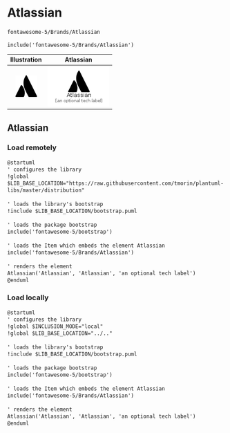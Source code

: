 # Atlassian


```text
fontawesome-5/Brands/Atlassian
```

```text
include('fontawesome-5/Brands/Atlassian')
```



| Illustration | Atlassian |
| :---: | :---: |
| ![illustration for Illustration](../../fontawesome-5/Brands/Atlassian.png) | ![illustration for Atlassian](../../fontawesome-5/Brands/Atlassian.Local.png) |




## Atlassian

### Load remotely
```plantuml
@startuml
' configures the library
!global $LIB_BASE_LOCATION="https://raw.githubusercontent.com/tmorin/plantuml-libs/master/distribution"

' loads the library's bootstrap
!include $LIB_BASE_LOCATION/bootstrap.puml

' loads the package bootstrap
include('fontawesome-5/bootstrap')

' loads the Item which embeds the element Atlassian
include('fontawesome-5/Brands/Atlassian')

' renders the element
Atlassian('Atlassian', 'Atlassian', 'an optional tech label')
@enduml
```

### Load locally
```plantuml
@startuml
' configures the library
!global $INCLUSION_MODE="local"
!global $LIB_BASE_LOCATION="../.."

' loads the library's bootstrap
!include $LIB_BASE_LOCATION/bootstrap.puml

' loads the package bootstrap
include('fontawesome-5/bootstrap')

' loads the Item which embeds the element Atlassian
include('fontawesome-5/Brands/Atlassian')

' renders the element
Atlassian('Atlassian', 'Atlassian', 'an optional tech label')
@enduml
```

